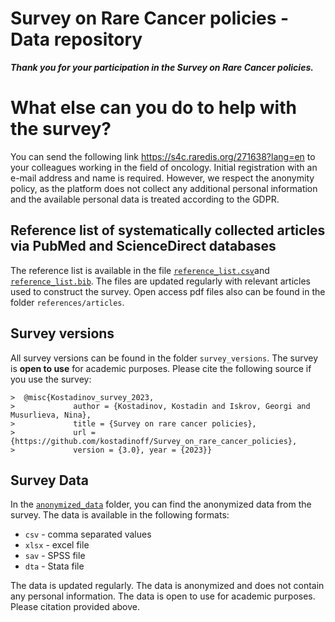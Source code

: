 # Survey on Rare Cancer policies - Data repository

***Thank you for your participation in the Survey on Rare Cancer policies.***

# What else can you do to help with the survey?

You can send the following link <https://s4c.raredis.org/271638?lang=en> to your colleagues working in the field of oncology. Initial registration with an e-mail address and name is required. However, we respect the anonymity policy, as the platform does not collect any additional personal information and the available personal data is treated according to the GDPR.

## Reference list of systematically collected articles via PubMed and ScienceDirect databases

The reference list is available in the file [`reference_list.csv`](references/reference_list.csv)and [`reference_list.bib`](references/reference_list.bib). The files are updated regularly with relevant articles used to construct the survey. Open access pdf files also can be found in the folder `references/articles`.

## Survey versions

All survey versions can be found in the folder `survey_versions`. The survey is **open to use** for academic purposes. Please cite the following source if you use the survey:

    >  @misc{Kostadinov_survey_2023,
    >             author = {Kostadinov, Kostadin and Iskrov, Georgi and Musurlieva, Nina},
    >             title = {Survey on rare cancer policies},
    >             url = {https://github.com/kostadinoff/Survey_on_rare_cancer_policies},
    >             version = {3.0}, year = {2023}}

## Survey Data

In the [`anonymized_data`](anonymized_data/README.md) folder, you can find the anonymized data from the survey. The data is available in the following formats:

-   `csv` - comma separated values
-   `xlsx` - excel file
-   `sav` - SPSS file
-   `dta` - Stata file

The data is updated regularly. The data is anonymized and does not contain any personal information. The data is open to use for academic purposes. Please citation provided above.
